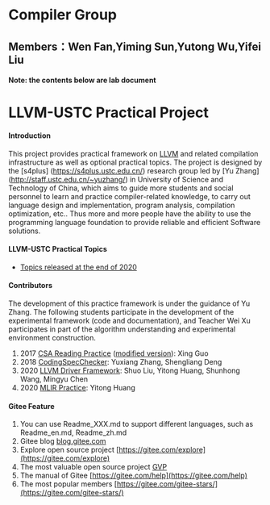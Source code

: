 # Compiler Group

## Members：Wen Fan,Yiming Sun,Yutong Wu,Yifei Liu

#### Note: the contents below are lab document

# LLVM-USTC Practical Project

#### Introduction
This project provides practical framework on [LLVM](https://llvm.org/) and related compilation infrastructure as well as optional practical topics. The project is designed by the [s4plus] (https://s4plus.ustc.edu.cn/) research group led by  [Yu Zhang] (http://staff.ustc.edu.cn/~yuzhang/) in University of Science and Technology of China, which aims to guide more students and social personnel to learn and practice compiler-related knowledge, to carry out language design and implementation, program analysis, compilation optimization, etc.. Thus more and more people have the ability to use the programming language foundation to provide reliable and efficient Software solutions.

#### LLVM-USTC Practical Topics
- [Topics released at the end of 2020](log/202012.md)

#### Contributors

The development of this practice framework is under the  guidance of Yu Zhang. The following students participate in the development of the experimental framework (code and documentation), and Teacher Wei Xu participates in part of the algorithm understanding and experimental environment construction.

1.  2017 [CSA Reading Practice](https://clarazhang.gitbooks.io/compiler-f2017/content/csa.html) ([modified version](my-llvm-driver/docs/ClangStaticAnalyzer.md)): Xing Guo
2. 2018  [CodingSpecChecker](https://gitee.com/s4plus/coding-spec-checker): Yuxiang Zhang, Shengliang Deng
3. 2020 [LLVM Driver Framework](./my-llvm-driver): Shuo Liu, Yitong Huang, Shunhong Wang, Mingyu Chen
4. 2020 [MLIR Practice](./mlir-toy.md): Yitong Huang

#### Gitee Feature

1.  You can use Readme\_XXX.md to support different languages, such as Readme\_en.md, Readme\_zh.md
2.  Gitee blog [blog.gitee.com](https://blog.gitee.com)
3.  Explore open source project [https://gitee.com/explore](https://gitee.com/explore)
4.  The most valuable open source project [GVP](https://gitee.com/gvp)
5.  The manual of Gitee [https://gitee.com/help](https://gitee.com/help)
6.  The most popular members  [https://gitee.com/gitee-stars/](https://gitee.com/gitee-stars/)
